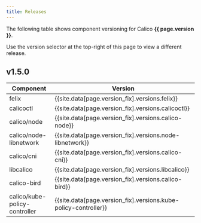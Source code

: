 ```yaml
---
title: Releases
---
```


The following table shows component versioning for Calico  **{{ page.version }}**.

Use the version selector at the top-right of this page to view a different release.

## v1.5.0

| Component                     | Version                                                     |
|-------------------------------|-------------------------------------------------------------|
| felix                         | {{site.data[page.version_fix].versions.felix}}                       |
| calicoctl                     | {{site.data[page.version_fix].versions.calicoctl}}                   |
| calico/node                   | {{site.data[page.version_fix].versions.calico-node}}                 |
| calico/node-libnetwork        | {{site.data[page.version_fix].versions.node-libnetwork}}            |
| calico/cni                    | {{site.data[page.version_fix].versions.calico-cni}}                  |
| libcalico                     | {{site.data[page.version_fix].versions.libcalico}}                   |
| calico-bird                   | {{site.data[page.version_fix].versions.calico-bird}}                 |
| calico/kube-policy-controller | {{site.data[page.version_fix].versions.kube-policy-controller}} |
